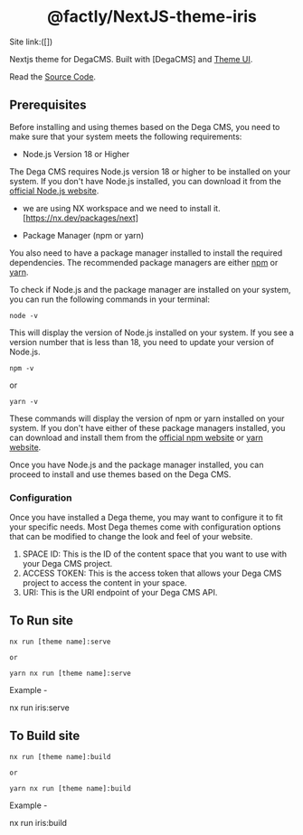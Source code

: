 <h1 align="center">
  @factly/NextJS-theme-iris
</h1>


Site link:([])


Nextjs theme for DegaCMS. Built with [DegaCMS] and [Theme UI](https://theme-ui.com/).


Read the [Source Code](https://github.com/factly/nextjs-templates).


## Prerequisites

Before installing and using themes based on the Dega CMS, you need to make sure that your system meets the following requirements:

* Node.js Version 18 or Higher

The Dega CMS requires Node.js version 18 or higher to be installed on your system. If you don't have Node.js installed, you can download it from the [official Node.js website](https://nodejs.org/en/).


* we are using NX workspace and we need to install it. [https://nx.dev/packages/next]

* Package Manager (npm or yarn)

You also need to have a package manager installed to install the required dependencies. The recommended package managers are either [npm](https://www.npmjs.com/) or [yarn](https://yarnpkg.com/).

To check if Node.js and the package manager are installed on your system, you can run the following commands in your terminal:

```
node -v

```

This will display the version of Node.js installed on your system. If you see a version number that is less than 18, you need to update your version of Node.js.

```
npm -v

```

or

```
yarn -v

```


These commands will display the version of npm or yarn installed on your system. If you don't have either of these package managers installed, you can download and install them from the [official npm website](https://www.npmjs.com/) or [yarn website](https://yarnpkg.com/).

Once you have Node.js and the package manager installed, you can proceed to install and use themes based on the Dega CMS.


### Configuration

Once you have installed a Dega theme, you may want to configure it to fit your specific needs. Most Dega themes come with configuration options that can be modified to change the look and feel of your website.

1. SPACE ID: This is the ID of the content space that you want to use with your Dega CMS project.
2. ACCESS TOKEN: This is the access token that allows your Dega CMS project to access the content in your space.
3. URI: This is the URI endpoint of your Dega CMS API.


## To Run site

```
nx run [theme name]:serve

or

yarn nx run [theme name]:serve

```

Example -

nx run iris:serve

## To Build site

```
nx run [theme name]:build

or 

yarn nx run [theme name]:build

```
Example -

nx run iris:build
